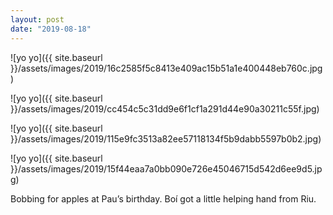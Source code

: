 ```yaml
---
layout: post
date: "2019-08-18"
---
```


![yo yo]({{ site.baseurl }}/assets/images/2019/16c2585f5c8413e409ac15b51a1e400448eb760c.jpg)

![yo yo]({{ site.baseurl }}/assets/images/2019/cc454c5c31dd9e6f1cf1a291d44e90a30211c55f.jpg)

![yo yo]({{ site.baseurl }}/assets/images/2019/115e9fc3513a82ee57118134f5b9dabb5597b0b2.jpg)

![yo yo]({{ site.baseurl }}/assets/images/2019/15f44eaa7a0bb090e726e45046715d542d6ee9d5.jpg)

Bobbing for apples at Pau’s birthday. Boí got a little helping hand from Riu.
